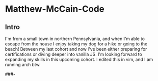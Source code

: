 # Matthew-McCain-Code
## Intro
I'm from a small town in northern Pennsylvania, and when I'm able to escape from the house I enjoy taking my dog for a hike
or going to the beach! Between my last cohort and now I've been either preparing for certifications or diving deeper into
vanilla JS. I'm looking forward to expanding my skills in this upcoming cohort. I edited this in vim, and I am running arch btw.


###-